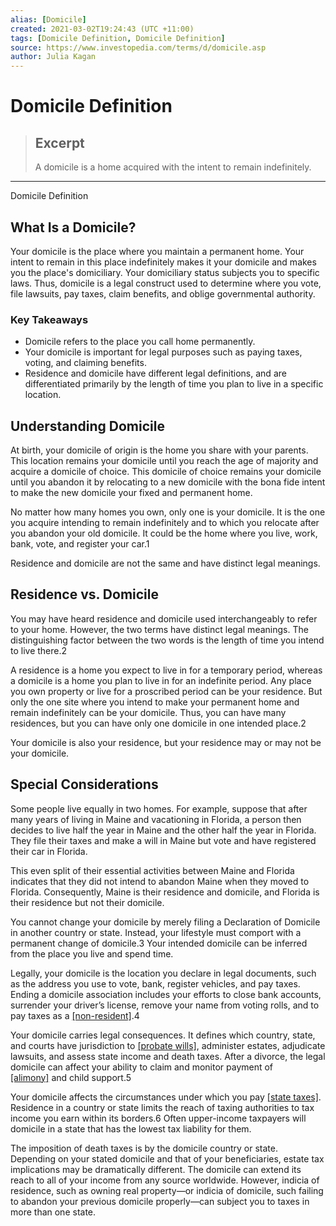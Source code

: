 ```yaml
---
alias: [Domicile]
created: 2021-03-02T19:24:43 (UTC +11:00)
tags: [Domicile Definition, Domicile Definition]
source: https://www.investopedia.com/terms/d/domicile.asp
author: Julia Kagan
---
```


# Domicile Definition

> ## Excerpt
> A domicile is a home acquired with the intent to remain indefinitely.

---

Domicile Definition
## What Is a Domicile?

Your domicile is the place where you maintain a permanent home. Your intent to remain in this place indefinitely makes it your domicile and makes you the place's domiciliary. Your domiciliary status subjects you to specific laws. Thus, domicile is a legal construct used to determine where you vote, file lawsuits, pay taxes, claim benefits, and oblige governmental authority.

### Key Takeaways

-   Domicile refers to the place you call home permanently.
-   Your domicile is important for legal purposes such as paying taxes, voting, and claiming benefits.
-   Residence and domicile have different legal definitions, and are differentiated primarily by the length of time you plan to live in a specific location.

## Understanding Domicile

At birth, your domicile of origin is the home you share with your parents. This location remains your domicile until you reach the age of majority and acquire a domicile of choice. This domicile of choice remains your domicile until you abandon it by relocating to a new domicile with the bona fide intent to make the new domicile your fixed and permanent home. 

No matter how many homes you own, only one is your domicile. It is the one you acquire intending to remain indefinitely and to which you relocate after you abandon your old domicile. It could be the home where you live, work, bank, vote, and register your car.1

Residence and domicile are not the same and have distinct legal meanings.

## Residence vs. Domicile

You may have heard residence and domicile used interchangeably to refer to your home. However, the two terms have distinct legal meanings. The distinguishing factor between the two words is the length of time you intend to live there.2

A residence is a home you expect to live in for a temporary period, whereas a domicile is a home you plan to live in for an indefinite period. Any place you own property or live for a proscribed period can be your residence. But only the one site where you intend to make your permanent home and remain indefinitely can be your domicile. Thus, you can have many residences, but you can have only one domicile in one intended place.2

Your domicile is also your residence, but your residence may or may not be your domicile.

## Special Considerations

Some people live equally in two homes. For example, suppose that after many years of living in Maine and vacationing in Florida, a person then decides to live half the year in Maine and the other half the year in Florida. They file their taxes and make a will in Maine but vote and have registered their car in Florida.

This even split of their essential activities between Maine and Florida indicates that they did not intend to abandon Maine when they moved to Florida. Consequently, Maine is their residence and domicile, and Florida is their residence but not their domicile.

You cannot change your domicile by merely filing a Declaration of Domicile in another country or state. Instead, your lifestyle must comport with a permanent change of domicile.3 Your intended domicile can be inferred from the place you live and spend time.

Legally, your domicile is the location you declare in legal documents, such as the address you use to vote, bank, register vehicles, and pay taxes. Ending a domicile association includes your efforts to close bank accounts, surrender your driver’s license, remove your name from voting rolls, and to pay taxes as a [[non-resident]](https://www.investopedia.com/terms/r/nonresident.asp).4

Your domicile carries legal consequences. It defines which country, state, and courts have jurisdiction to [[probate wills]](https://www.investopedia.com/terms/p/probate.asp), administer estates, adjudicate lawsuits, and assess state income and death taxes. After a divorce, the legal domicile can affect your ability to claim and monitor payment of [[alimony]](https://www.investopedia.com/terms/a/alimony.asp) and child support.5

Your domicile affects the circumstances under which you pay [[state taxes]](https://www.investopedia.com/terms/state-income-tax.asp). Residence in a country or state limits the reach of taxing authorities to tax income you earn within its borders.6 Often upper-income taxpayers will domicile in a state that has the lowest tax liability for them.

The imposition of death taxes is by the domicile country or state. Depending on your stated domicile and that of your beneficiaries, estate tax implications may be dramatically different. The domicile can extend its reach to all of your income from any source worldwide. However, indicia of residence, such as owning real property—or indicia of domicile, such failing to abandon your previous domicile properly—can subject you to taxes in more than one state.
